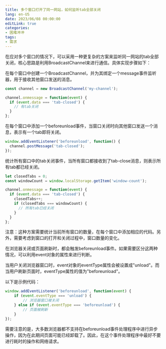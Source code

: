 ```yaml
---
title: 多个窗口打开了同一网站，如何监听tab全部关闭
lang: en-US
date: 2023/06/08 00:00:00
editLink: true
categories: 
- 困难冲冲
tags: 
- 需求
---
```



在应对多个窗口的情况下，可以采用一种更复杂的方案来监听同一网站的tab全部关闭，核心思路是利用BroadcastChannel来进行通信。具体实现步骤如下：

在每个窗口中创建一个BroadcastChannel，并为其绑定一个message事件监听器，用于接收其他窗口发送的消息。

```javascript
const channel = new BroadcastChannel('my-channel');

channel.onmessage = function(event) {
  if (event.data === 'tab-closed') {
    // 有tab关闭
  }
};
```

在每个窗口中添加一个beforeunload事件，当窗口关闭时向其他窗口发送一个消息，表示有一个tab即将关闭。

```javascript
window.addEventListener('beforeunload', function() {
  channel.postMessage('tab-closed');
});
```

统计所有窗口中的tab关闭事件，当所有窗口都接收到了tab-close消息，则表示所有tab都已经关闭。

```javascript
let closedTabs = 0;
const windowCount = window.localStorage.getItem('window-count');

channel.onmessage = function(event) {
  if (event.data === 'tab-closed') {
    closedTabs++;
    if (closedTabs === windowCount) {
      // 所有tab已经关闭
    }
  }
};
```

注意：这种方案需要统计当前所有窗口的数量，在每个窗口中添加相应的代码。另外，需要考虑到窗口的打开和关闭过程中，窗口数量的变化。


在浏览器关闭或页面刷新时，都会触发beforeunload事件。如果需要区分这两种情况，可以利用event对象的属性来进行判断。

当用户关闭浏览器窗口时，event对象的eventType属性会被设置成"unload"。而当用户刷新页面时，eventType属性的值为"beforeunload"。

以下是示例代码：

```javascript
window.addEventListener('beforeunload', function(event) {
    if (event.eventType === 'unload') {
        // 浏览器窗口被关闭
    } else if (event.eventType === 'beforeunload') {
        // 页面被刷新
    }
});
```

需要注意的是，大多数浏览器都不支持在beforeunload事件处理程序中进行异步操作，因为在此期间页面可能已经卸载了。因此，在这个事件处理程序中最好不要进行耗时的操作和网络请求。
